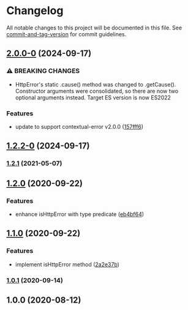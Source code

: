 # Changelog

All notable changes to this project will be documented in this file. See [commit-and-tag-version](https://github.com/absolute-version/commit-and-tag-version) for commit guidelines.

## [2.0.0-0](https://github.com/jdpnielsen/http-error/compare/v1.2.2-0...v2.0.0-0) (2024-09-17)


### ⚠ BREAKING CHANGES

* HttpError's static .cause() method was
changed to .getCause().
Constructor arguments were consolidated, so there are now two optional arguments instead.
Target ES version is now ES2022

### Features

* update to support contextual-error v2.0.0 ([157fff6](https://github.com/jdpnielsen/http-error/commit/157fff6b2aa7008a21e0b2d309a10c076c1ba023))

## [1.2.2-0](https://github.com/jdpnielsen/http-error/compare/v1.2.1...v1.2.2-0) (2024-09-17)

### [1.2.1](https://github.com/jdpnielsen/http-error/compare/v1.2.0...v1.2.1) (2021-05-07)

## [1.2.0](https://github.com/jdpnielsen/http-error/compare/v1.1.0...v1.2.0) (2020-09-22)


### Features

* enhance isHttpError with type predicate ([eb4bf64](https://github.com/jdpnielsen/http-error/commit/eb4bf64ec2070ac73c47aad7d067e8a8b78c7d0f))

## [1.1.0](https://github.com/jdpnielsen/http-error/compare/v1.0.1...v1.1.0) (2020-09-22)


### Features

* implement isHttpError method ([2a2e37b](https://github.com/jdpnielsen/http-error/commit/2a2e37b40f3a3e8c7c4e93bc8b36cca89f3a25d4))

### [1.0.1](https://github.com/jdpnielsen/http-error/compare/v1.0.0...v1.0.1) (2020-09-14)

## 1.0.0 (2020-08-12)
